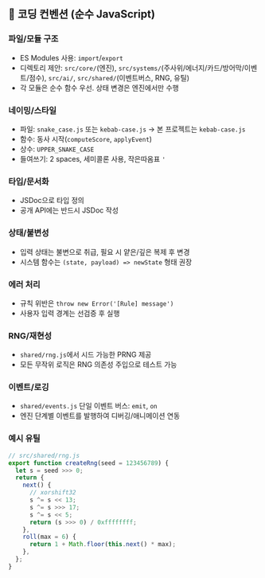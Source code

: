 ## 🧭 코딩 컨벤션 (순수 JavaScript)

### 파일/모듈 구조

- ES Modules 사용: `import`/`export`
- 디렉토리 제안: `src/core/`(엔진), `src/systems/`(주사위/에너지/카드/방어막/이벤트/점수), `src/ai/`, `src/shared/`(이벤트버스, RNG, 유틸)
- 각 모듈은 순수 함수 우선. 상태 변경은 엔진에서만 수행

### 네이밍/스타일

- 파일: `snake_case.js` 또는 `kebab-case.js` → 본 프로젝트는 `kebab-case.js`
- 함수: 동사 시작(`computeScore`, `applyEvent`)
- 상수: `UPPER_SNAKE_CASE`
- 들여쓰기: 2 spaces, 세미콜론 사용, 작은따옴표 `'`

### 타입/문서화

- JSDoc으로 타입 정의
- 공개 API에는 반드시 JSDoc 작성

### 상태/불변성

- 입력 상태는 불변으로 취급, 필요 시 얕은/깊은 복제 후 변경
- 시스템 함수는 `(state, payload) => newState` 형태 권장

### 에러 처리

- 규칙 위반은 `throw new Error('[Rule] message')`
- 사용자 입력 경계는 선검증 후 실행

### RNG/재현성

- `shared/rng.js`에서 시드 가능한 PRNG 제공
- 모든 무작위 로직은 RNG 의존성 주입으로 테스트 가능

### 이벤트/로깅

- `shared/events.js` 단일 이벤트 버스: `emit`, `on`
- 엔진 단계별 이벤트를 발행하여 디버깅/애니메이션 연동

### 예시 유틸

```js
// src/shared/rng.js
export function createRng(seed = 123456789) {
  let s = seed >>> 0;
  return {
    next() {
      // xorshift32
      s ^= s << 13;
      s ^= s >>> 17;
      s ^= s << 5;
      return (s >>> 0) / 0xffffffff;
    },
    roll(max = 6) {
      return 1 + Math.floor(this.next() * max);
    },
  };
}
```
